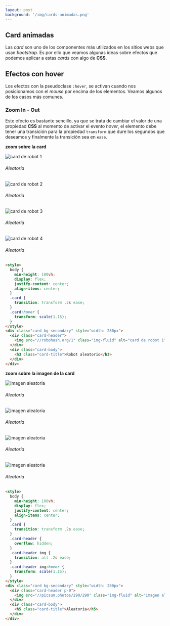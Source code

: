 ```yaml
---
layout: post
background: '/img/cards-animadas.png'
---
```



## Card animadas

Las *card* son uno de los componentes más utilizados en los sitios webs que usan *bootstrap*. Es por ello que veamos algunas ideas sobre efectos que podemos aplicar a estas *cards* con algo de **CSS**.


## Efectos con hover

Los efectos con la pseudoclase `:hover`, se activan cuando nos posicionamos con el *mouse* por encima de los elementos. Veamos algunos de los casos más comunes.

### Zoom In - Out

Este efecto es bastante sencillo, ya que se trata de cambiar el valor de una propiedad **CSS** al momento de activar el evento *hover*, el elemento debe tener una transición para la propiedad `transform` que dure los segundos que deseamos y finalmente la transición sea en `ease`.

**zoom sobre la card** 

<style>

  .ej-1 .card {
    transition: transform .2s ease;
  }
  .ej-1 .card:hover {
    transform: scale(1.09);
  }
</style>

<div class="ej-1 container-fluid my-4">
<div class="row justify-content-between">
	<div class="col col-md-6 col-lg-3 mb-2">
		<div class="card bg-secondary">
 			<div class="card-header">
   			<img src="//robohash.org/1" class="img-fluid" alt="card de robot 1">
  		</div>
  		<div class="card-body">
    		<h6 class="card-title">Aleatoria</h6>
  		</div>
  	</div>
  </div>
	<div class="col col-md-6 col-lg-3 mb-2">
		<div class="card bg-warning">
 			<div class="card-header">
   			<img src="//robohash.org/2" class="img-fluid" alt="card de robot 2">
  		</div>
  		<div class="card-body">
    		<h6 class="card-title">Aleatoria</h6>
  		</div>
  	</div>
  </div>
	<div class="col col-md-6 col-lg-3 mb-2">
		<div class="card bg-info">
 			<div class="card-header">
   			<img src="//robohash.org/3" class="img-fluid" alt="card de robot 3">
  		</div>
  		<div class="card-body">
    		<h6 class="card-title">Aleatoria</h6>
  		</div>
  	</div>
  </div>
	<div class="col col-md-6 col-lg-3 mb-2">
		<div class="card bg-success">
 			<div class="card-header">
   			<img src="//robohash.org/4" class="img-fluid" alt="card de robot 4">
  		</div>
  		<div class="card-body">
    		<h6 class="card-title">Aleatoria</h6>
  		</div>
  	</div>
  </div>
</div>
</div>

```html
<style>
  body {
    min-height: 100vh;
    display: flex;
    justify-content: center;
    align-items: center;
  }
  .card {
    transition: transform .2s ease;
  }
  .card:hover {
    transform: scale(1.15);
  }
</style>
<div class="card bg-secondary" style="width: 280px">
  <div class="card-header">
    <img src="//robohash.org/1" class="img-fluid" alt="card de robot 1">
  </div>
  <div class="card-body">
    <h3 class="card-title">Robot aleatorio</h3>
  </div>
</div>
```


**zoom sobre la imagen de la card** 

<style>
	.ej-2 .card-header {
		overflow: hidden;
	}
  .ej-2 .img {
    transition: transform .2s ease;
  }
  .ej-2 .img:hover {
    transform: scale(1.15);
  }
</style>


<div class="ej-2 container-fluid my-4">
<div class="row justify-content-between">
	<div class="col col-md-6 col-lg-3 mb-2">
		<div class="card bg-secondary">
 			<div class="card-header p-0">
   			<img src="//picsum.photos/320/320" class="img-fluid img" alt="imagen aleatoria">
  		</div>
  		<div class="card-body">
    		<h6 class="card-title">Aleatoria</h6>
  		</div>
  	</div>
  </div>
	<div class="col col-md-6 col-lg-3 mb-2">
		<div class="card bg-warning">
 			<div class="card-header p-0">
   			<img src="//picsum.photos/310/310" class="img-fluid img" alt="imagen aleatoria">
  		</div>
  		<div class="card-body">
    		<h6 class="card-title">Aleatoria</h6>
  		</div>
  	</div>
  </div>
	<div class="col col-md-6 col-lg-3 mb-2">
		<div class="card bg-info">
 			<div class="card-header p-0">
   			<img src="//picsum.photos/300/300" class="img-fluid img" alt="imagen aleatoria">
  		</div>
  		<div class="card-body">
    		<h6 class="card-title">Aleatoria</h6>
  		</div>
  	</div>
  </div>
	<div class="col col-md-6 col-lg-3 mb-2">
		<div class="card bg-success">
 			<div class="card-header p-0">
   			<img src="//picsum.photos/290/290" class="img-fluid img" alt="imagen aleatoria">
  		</div>
  		<div class="card-body">
    		<h6 class="card-title">Aleatoria</h6>
  		</div>
  	</div>
  </div>
</div>
</div>


```html
<style>
  body {
    min-height: 100vh;
    display: flex;
    justify-content: center;
    align-items: center;
  }
  .card {
    transition: transform .2s ease;
  }
  .card-header {
    overflow: hidden;
  }
  .card-header img {
    transition: all .2s ease;
  }
  .card-header img:hover {
    transform: scale(1.15);
  }
</style>
<div class="card bg-secondary" style="width: 280px">
  <div class="card-header p-0">
    <img src="//picsum.photos/290/290" class="img-fluid" alt="imagen aleatoria">
  </div>
  <div class="card-body">
    <h5 class="card-title">Aleatoria</h5>
  </div>
</div>
```



